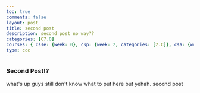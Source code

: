 ```yaml
---
toc: true
comments: false
layout: post
title: second post
description: second post no way??
categories: [C7.0]
courses: { csse: {week: 0}, csp: {week: 2, categories: [2.C]}, csa: {week: 2} }
type: ccc
---
```


### Second Post!?
what's up guys still don't know what to put here but yehah. second post
